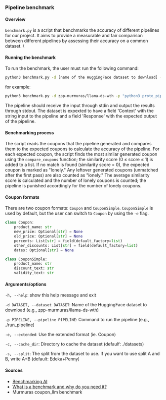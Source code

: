 ### Pipeline benchmark
#### Overview
`benchmark.py` is a script that benchmarks the accuracy of different pipelines for our project. It aims to provide a measurable and fair comparison between different pipelines by assessing their accuracy on a common dataset. \


#### Running the benchmark
To run the benchmark, the user must run the following command: 
```bash
python3 benchmark.py -d [name of the HuggingFace dataset to download] -p [a command to run the pipeline]
```
for example: 
```bash
python3 benchmark.py -d zpp-murmuras/llama-ds-wth -p "python3 proto_pipeline.py"
```

The pipeline should receive the input through stdin and output the results through stdout.
The dataset is expexted to have a field 'Context' with the string input to the pipeline and a field 'Response' with the expected output of the pipeline.

#### Benchmarking process
The script reads the coupons that the pipeline generated and compares them to the expected coupons to calculate the accuracy of the pipeline. For each expected coupon, the script finds the most similar generated coupon using the `compare_coupons` function; the similarity score (0 ≤ score ≤ 1) is added to a list. If no match is found (similarity score = 0), the expected coupon is marked as "lonely." Any leftover generated coupons (unmatched after the first pass) are also counted as "lonely." The average similarity score is calculated and the number of lonely coupons is counted; the pipeline is punished accordingly for the number of lonely coupons. 

#### Coupon formats 
There are two coupon formats: `Coupon` and `CouponSimple`. `CouponSimple` is used by default, but the user can switch to `Coupon` by using the `-e` flag.
```python
class Coupon:
    product_name: str
    new_price: Optional[str] = None
    old_price: Optional[str] = None
    percents: List[str] = field(default_factory=list)
    other_discounts: List[str] = field(default_factory=list)
    dates: Optional[str] = None

class CouponSimple:
    product_name: str
    discount_text: str
    validity_text: str
```

#### Arguments/options
`-h, --help`: show this help message and exit

`-d DATASET, --dataset DATASET`: Name of the HuggingFace dataset to download (e.g., zpp-murmuras/llama-ds-wth)

`-p PIPELINE, --pipeline PIPELINE`: Command to run the pipeline (e.g., ./run_pipeline)

`-e, --extended`: Use the extended format (ie. Coupon)

`-c, --cache_dir`: Directory to cache the dataset (defaulf: ./datasets)

`-s, --split`: The split from the dataset to use. If you want to use split A and B, write A+B (default: Edeka+Penny)
  
#### Sources 
- [Benchmarking AI](https://mlsysbook.ai/contents/core/benchmarking/benchmarking.html)
- [What is a benchmark and why do you need it?](https://www.mim.ai/what-is-a-benchmark-and-why-do-you-need-it/)
- Murmuras coupon_llm benchmark 
